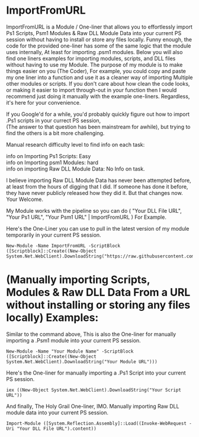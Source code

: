# ImportFromURL
ImportFromURL is a Module / One-liner that allows you to effortlessly import Ps1 Scripts, Psm1 Modules &amp; Raw DLL Module Data into your current PS session without having to install or store any files locally. Funny enough, the code for the provided one-liner has some of the same logic that the module uses internally, At least for importing .psm1 modules. Below you will also find one liners examples for importing modules, scripts, and DLL files without having to use my Module. The purpose of my module is to make things easier on you (The Coder), For example, you could copy and paste my one liner into a function and use it as a cleaner way of importing Multiple other modules or scripts. If you don't care about how clean the code looks, or making it easier to import through-out in your function then I would recommend just doing it manually with the example one-liners. Regardless, it's here for your convenience. 

If you Google'd for a while, you'd probably quickly figure out how to import .Ps1 scripts in your currect PS session,  <br />
(The answer to that question has been mainstream for awhile), but trying to find the others is a bit more challenging. 

Manual research difficulty level to find info on each task:

info on Importing Ps1 Scripts: Easy <br />
info on Importing psm1 Modules: hard <br />
info on importing Raw DLL Module Data: No Info on task. <br />

I believe importing Raw DLL Module Data has never been attempted before, at least from the hours of digging that I did. If someone has done it before, they have never publicly released how they did it. But that changes now. Your Welcome.

My Module works with the pipeline so you can do ( "Your DLL File URL", "Your Ps1 URL", "Your Psm1 URL" | ImportFromURL ) For Example.

Here's the One-Liner you can use to pull in the latest version of my module temporarily in your current PS session. 
```
New-Module -Name ImportFromURL -ScriptBlock ([Scriptblock]::Create((New-Object System.Net.WebClient).DownloadString("https://raw.githubusercontent.com/AlecMcCutcheon/ImportFromURL/main/ImportFromURL.psm1")))
```

# (Manually importing Scripts, Modules & Raw DLL Data From a URL without installing or storing any files locally) Examples:

Similar to the command above, This is also the One-liner for manually importing a .Psm1 module into your current PS session.
```
New-Module -Name "Your Module Name" -ScriptBlock ([Scriptblock]::Create((New-Object System.Net.WebClient).DownloadString("Your Module URL")))
```
Here's the One-liner for manually importing a .Ps1 Script into your current PS session.
```
iex ((New-Object System.Net.WebClient).DownloadString("Your Script URL"))
```
And finally, The Holy Grail One-liner, IMO. Manually importing Raw DLL module data into your current PS session.
```
Import-Module ([System.Reflection.Assembly]::Load((Invoke-WebRequest -Uri "Your DLL File URL").content))
```
